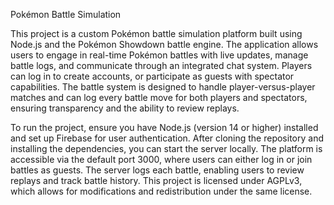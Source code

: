 Pokémon Battle Simulation



This project is a custom Pokémon battle simulation platform built using Node.js and the Pokémon Showdown battle engine. The application allows users to engage in real-time Pokémon battles with live updates, manage battle logs, and communicate through an integrated chat system. Players can log in to create accounts, or participate as guests with spectator capabilities. The battle system is designed to handle player-versus-player matches and can log every battle move for both players and spectators, ensuring transparency and the ability to review replays. 

To run the project, ensure you have Node.js (version 14 or higher) installed and set up Firebase for user authentication. After cloning the repository and installing the dependencies, you can start the server locally. The platform is accessible via the default port 3000, where users can either log in or join battles as guests. The server logs each battle, enabling users to review replays and track battle history. This project is licensed under AGPLv3, which allows for modifications and redistribution under the same license.

